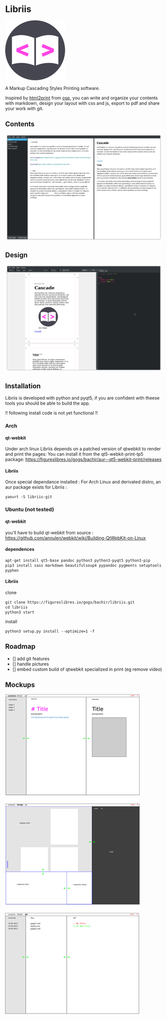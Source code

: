 # Libriis

![icon](libriis/assets/images/icon.png)

A Markup Cascading Styles Printing software.

Inspired by [html2print](http://osp.kitchen/tools/html2print/) from [osp](osp.kitchen), you can write and organize your contents with markdown, design your layout with css and js, export to pdf and share your work with git.

## Contents

![Contents Stack](libriis/assets/images/Screenshot_stackcontents.png)

## Design

![Design Stack](libriis/assets/images/Screenshot_stackdesign.png)



## Installation

Libriis is developed with python and pyqt5, if you are confident with theese tools you should be able to build the app.

!! following install code is not yet functional !!

### Arch

#### qt-webkit
Under arch linux Libriis depends on a patched version of qtwebkit to render and print the pages:
You can install it from the qt5-webkit-print-tp5 package: https://figureslibres.io/gogs/bachir/aur--qt5-webkit-print/releases 

#### Libriis
Once special dependance installed : 
For Arch Linux and derivated distro, an aur package exists for Libriis :
``` 
yaourt -S libriis-git
```


### Ubuntu (not tested)
#### qt-webkit
you'll have to build qt-webkit from source : https://github.com/annulen/webkit/wiki/Building-QtWebKit-on-Linux
 
#### dependences
```shell
apt-get install qt5-base pandoc python3 python3-pyqt5 python3-pip 
pip3 install sass markdown beautifulsoup4 pypandoc pygments setuptools pyphen
```
#### Libriis
clone
```shell
git clone https://figureslibres.io/gogs/bachir/libriis.git
cd libriis
python3 start
```
install
```
python3 setup.py install --optimize=1 -f
```


## Roadmap

- [] add git features   
- [] handle pictures   
- [] embed custom build of qtwebkit specialized in print (eg remove video)






## Mockups

![mockups](libriis/assets/images/mockups.png)
